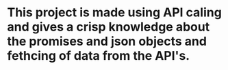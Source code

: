 # This project is made using API caling and gives a crisp knowledge about the promises and json objects and fethcing of data from the API's.